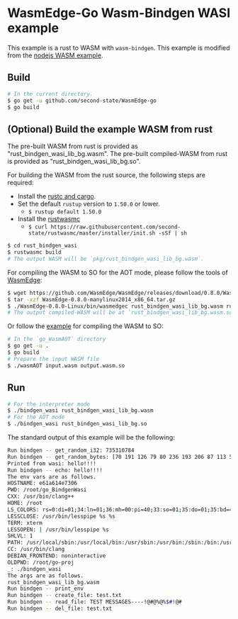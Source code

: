 # WasmEdge-Go Wasm-Bindgen WASI example

This example is a rust to WASM with `wasm-bindgen`. This example is modified from the [nodejs WASM example](https://github.com/second-state/wasm-learning/tree/master/nodejs/wasi).

## Build

```bash
# In the current directory.
$ go get -u github.com/second-state/WasmEdge-go
$ go build
```

## (Optional) Build the example WASM from rust

The pre-built WASM from rust is provided as "rust_bindgen_wasi_lib_bg.wasm".
The pre-built compiled-WASM from rust is provided as "rust_bindgen_wasi_lib_bg.so".

For building the WASM from the rust source, the following steps are required:

* Install the [rustc and cargo](https://www.rust-lang.org/tools/install).
* Set the default `rustup` version to `1.50.0` or lower.
  * `$ rustup default 1.50.0`
* Install the [rustwasmc](https://github.com/second-state/rustwasmc)
  * `$ curl https://raw.githubusercontent.com/second-state/rustwasmc/master/installer/init.sh -sSf | sh`

```bash
$ cd rust_bindgen_wasi
$ rustwasmc build
# The output WASM will be `pkg/rust_bindgen_wasi_lib_bg.wasm`.
```

For compiling the WASM to SO for the AOT mode, please follow the tools of [WasmEdge](https://github.com/WasmEdge/WasmEdge):

```bash
$ wget https://github.com/WasmEdge/WasmEdge/releases/download/0.8.0/WasmEdge-0.8.0-manylinux2014_x86_64.tar.gz
$ tar -xzf WasmEdge-0.8.0-manylinux2014_x86_64.tar.gz
$ ./WasmEdge-0.8.0-Linux/bin/wasmedgec rust_bindgen_wasi_lib_bg.wasm rust_bindgen_wasi_lib_bg.wasm.so
# The output compiled-WASM will be at `rust_bindgen_wasi_lib_bg.wasm.so`.
```

Or follow the [example](https://github.com/second-state/WasmEdge-go-examples/tree/master/go_WasmAOT) for compiling the WASM to SO:

```bash
# In the `go_WasmAOT` directory
$ go get -u .
$ go build
# Prepare the input WASM file
$ ./wasmAOT input.wasm output.wasm.so
```

## Run

```bash
# For the interpreter mode
$ ./bindgen_wasi rust_bindgen_wasi_lib_bg.wasm
# For the AOT mode
$ ./bindgen_wasi rust_bindgen_wasi_lib_bg.so
```

The standard output of this example will be the following:

```bash
Run bindgen -- get_random_i32: 735310784
Run bindgen -- get_random_bytes: [70 191 126 79 80 236 193 206 87 113 5 143 82 61 35 57 205 64 139 169 54 116 167 61 221 244 220 134 172 30 19 94 87 36 153 236 71 204 49 68 50 60 192 1 139 191 183 225 110 81 16 240 51 195 254 206 51 28 209 208 111 80 60 70 10 36 103 247 159 201 246 136 19 108 201 189 185 169 227 225 135 47 39 232 140 189 156 47 242 57 149 6 199 39 244 66 76 237 7 47 210 69 224 39 161 85 102 35 138 215 4 231 115 164 105 127 83 240 21 86 185 182 48 217 6 90 22 142]
Printed from wasi: hello!!!!
Run bindgen -- echo: hello!!!!
The env vars are as follows.
HOSTNAME: e61a614e7306
PWD: /root/go_BindgenWasi
CXX: /usr/bin/clang++
HOME: /root
LS_COLORS: rs=0:di=01;34:ln=01;36:mh=00:pi=40;33:so=01;35:do=01;35:bd=40;33;01:cd=40;33;01:or=40;31;01:mi=00:su=37;41:sg=30;43:ca=30;41:tw=30;42:ow=34;42:st=37;44:ex=01;32:*.tar=01;31:*.tgz=01;31:*.arc=01;31:*.arj=01;31:*.taz=01;31:*.lha=01;31:*.lz4=01;31:*.lzh=01;31:*.lzma=01;31:*.tlz=01;31:*.txz=01;31:*.tzo=01;31:*.t7z=01;31:*.zip=01;31:*.z=01;31:*.dz=01;31:*.gz=01;31:*.lrz=01;31:*.lz=01;31:*.lzo=01;31:*.xz=01;31:*.zst=01;31:*.tzst=01;31:*.bz2=01;31:*.bz=01;31:*.tbz=01;31:*.tbz2=01;31:*.tz=01;31:*.deb=01;31:*.rpm=01;31:*.jar=01;31:*.war=01;31:*.ear=01;31:*.sar=01;31:*.rar=01;31:*.alz=01;31:*.ace=01;31:*.zoo=01;31:*.cpio=01;31:*.7z=01;31:*.rz=01;31:*.cab=01;31:*.wim=01;31:*.swm=01;31:*.dwm=01;31:*.esd=01;31:*.jpg=01;35:*.jpeg=01;35:*.mjpg=01;35:*.mjpeg=01;35:*.gif=01;35:*.bmp=01;35:*.pbm=01;35:*.pgm=01;35:*.ppm=01;35:*.tga=01;35:*.xbm=01;35:*.xpm=01;35:*.tif=01;35:*.tiff=01;35:*.png=01;35:*.svg=01;35:*.svgz=01;35:*.mng=01;35:*.pcx=01;35:*.mov=01;35:*.mpg=01;35:*.mpeg=01;35:*.m2v=01;35:*.mkv=01;35:*.webm=01;35:*.ogm=01;35:*.mp4=01;35:*.m4v=01;35:*.mp4v=01;35:*.vob=01;35:*.qt=01;35:*.nuv=01;35:*.wmv=01;35:*.asf=01;35:*.rm=01;35:*.rmvb=01;35:*.flc=01;35:*.avi=01;35:*.fli=01;35:*.flv=01;35:*.gl=01;35:*.dl=01;35:*.xcf=01;35:*.xwd=01;35:*.yuv=01;35:*.cgm=01;35:*.emf=01;35:*.ogv=01;35:*.ogx=01;35:*.aac=00;36:*.au=00;36:*.flac=00;36:*.m4a=00;36:*.mid=00;36:*.midi=00;36:*.mka=00;36:*.mp3=00;36:*.mpc=00;36:*.ogg=00;36:*.ra=00;36:*.wav=00;36:*.oga=00;36:*.opus=00;36:*.spx=00;36:*.xspf=00;36:
LESSCLOSE: /usr/bin/lesspipe %s %s
TERM: xterm
LESSOPEN: | /usr/bin/lesspipe %s
SHLVL: 1
PATH: /usr/local/sbin:/usr/local/bin:/usr/sbin:/usr/bin:/sbin:/bin:/usr/local/go/bin
CC: /usr/bin/clang
DEBIAN_FRONTEND: noninteractive
OLDPWD: /root/go-proj
_: ./bindgen_wasi
The args are as follows.
rust_bindgen_wasi_lib_bg.wasm
Run bindgen -- print_env
Run bindgen -- create_file: test.txt
Run bindgen -- read_file: TEST MESSAGES----!@#@%@%$#!@#
Run bindgen -- del_file: test.txt
```